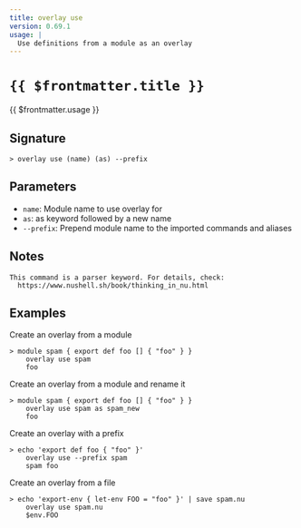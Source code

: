 ```yaml
---
title: overlay use
version: 0.69.1
usage: |
  Use definitions from a module as an overlay
---
```


# <code>{{ $frontmatter.title }}</code>

<div style='white-space: pre-wrap;'>{{ $frontmatter.usage }}</div>

## Signature

```> overlay use (name) (as) --prefix```

## Parameters

 -  `name`: Module name to use overlay for
 -  `as`: as keyword followed by a new name
 -  `--prefix`: Prepend module name to the imported commands and aliases

## Notes
```text
This command is a parser keyword. For details, check:
  https://www.nushell.sh/book/thinking_in_nu.html
```
## Examples

Create an overlay from a module
```shell
> module spam { export def foo [] { "foo" } }
    overlay use spam
    foo
```

Create an overlay from a module and rename it
```shell
> module spam { export def foo [] { "foo" } }
    overlay use spam as spam_new
    foo
```

Create an overlay with a prefix
```shell
> echo 'export def foo { "foo" }'
    overlay use --prefix spam
    spam foo
```

Create an overlay from a file
```shell
> echo 'export-env { let-env FOO = "foo" }' | save spam.nu
    overlay use spam.nu
    $env.FOO
```
